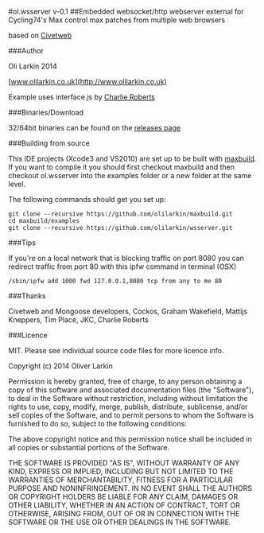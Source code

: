 #ol.wsserver v-0.1
##Embedded websocket/http webserver external for Cycling74's Max
control max patches from multiple web browsers

based on [Civetweb](http://sourceforge.net/projects/civetweb/)

###Author

Oli Larkin 2014

[www.olilarkin.co.uk](http://www.olilarkin.co.uk)

Example uses interface.js by [Charlie Roberts](http://www.charlie-roberts.com/interface/)

###Binaries/Download

32/64bit binaries can be found on the [releases page](https://github.com/olilarkin/wsserver/releases)

###Building from source

This IDE projects (Xcode3 and VS2010) are set up to be built with [maxbuild](https://github.com/olilarkin/maxbuild). If you want to compile it you should first checkout maxbuild and then checkout ol.wsserver into the examples folder or a new folder at the same level.

The following commands should get you set up:

<pre><code>git clone --recursive https://github.com/olilarkin/maxbuild.git
cd maxbuild/examples
git clone --recursive https://github.com/olilarkin/wsserver.git
</code></pre>
###Tips

If you're on a local network that is blocking traffic on port 8080 you can redirect traffic from port 80 with this ipfw command in terminal (OSX)

<pre><code>/sbin/ipfw add 1000 fwd 127.0.0.1,8080 tcp from any to me 80</code></pre>

###Thanks

Civetweb and Mongoose developers, Cockos, Graham Wakefield, Mattijs Kneppers, Tim Place, JKC, Charlie Roberts

###Licence

MIT. Please see individual source code files for more licence info.

  Copyright (c) 2014 Oliver Larkin
  
  Permission is hereby granted, free of charge, to any person obtaining a copy
  of this software and associated documentation files (the "Software"), to deal
  in the Software without restriction, including without limitation the rights
  to use, copy, modify, merge, publish, distribute, sublicense, and/or sell
  copies of the Software, and to permit persons to whom the Software is
  furnished to do so, subject to the following conditions:
  
  The above copyright notice and this permission notice shall be included in
  all copies or substantial portions of the Software.
  
  THE SOFTWARE IS PROVIDED "AS IS", WITHOUT WARRANTY OF ANY KIND, EXPRESS OR
  IMPLIED, INCLUDING BUT NOT LIMITED TO THE WARRANTIES OF MERCHANTABILITY,
  FITNESS FOR A PARTICULAR PURPOSE AND NONINFRINGEMENT. IN NO EVENT SHALL THE
  AUTHORS OR COPYRIGHT HOLDERS BE LIABLE FOR ANY CLAIM, DAMAGES OR OTHER
  LIABILITY, WHETHER IN AN ACTION OF CONTRACT, TORT OR OTHERWISE, ARISING FROM,
  OUT OF OR IN CONNECTION WITH THE SOFTWARE OR THE USE OR OTHER DEALINGS IN
  THE SOFTWARE.

